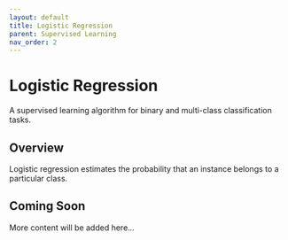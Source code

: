 ```yaml
---
layout: default
title: Logistic Regression
parent: Supervised Learning
nav_order: 2
---
```


# Logistic Regression

A supervised learning algorithm for binary and multi-class classification tasks.

## Overview

Logistic regression estimates the probability that an instance belongs to a particular class.

## Coming Soon

More content will be added here...
